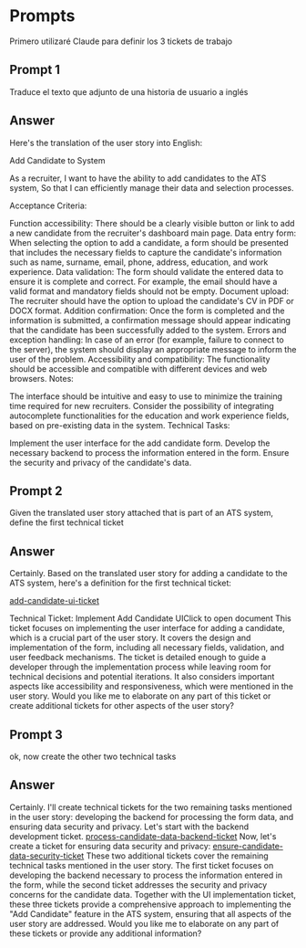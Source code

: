 # Prompts

Primero utilizaré Claude para definir los 3 tickets de trabajo

## Prompt 1

Traduce el texto que adjunto de una historia de usuario a inglés

## Answer

Here's the translation of the user story into English:

Add Candidate to System

As a recruiter, I want to have the ability to add candidates to the ATS system, So that I can efficiently manage their data and selection processes.

Acceptance Criteria:

Function accessibility: There should be a clearly visible button or link to add a new candidate from the recruiter's dashboard main page.
Data entry form: When selecting the option to add a candidate, a form should be presented that includes the necessary fields to capture the candidate's information such as name, surname, email, phone, address, education, and work experience.
Data validation: The form should validate the entered data to ensure it is complete and correct. For example, the email should have a valid format and mandatory fields should not be empty.
Document upload: The recruiter should have the option to upload the candidate's CV in PDF or DOCX format.
Addition confirmation: Once the form is completed and the information is submitted, a confirmation message should appear indicating that the candidate has been successfully added to the system.
Errors and exception handling: In case of an error (for example, failure to connect to the server), the system should display an appropriate message to inform the user of the problem.
Accessibility and compatibility: The functionality should be accessible and compatible with different devices and web browsers.
Notes:

The interface should be intuitive and easy to use to minimize the training time required for new recruiters.
Consider the possibility of integrating autocomplete functionalities for the education and work experience fields, based on pre-existing data in the system.
Technical Tasks:

Implement the user interface for the add candidate form.
Develop the necessary backend to process the information entered in the form.
Ensure the security and privacy of the candidate's data.

## Prompt 2

Given the translated user story attached that is part of an ATS system, define the first technical ticket

## Answer

Certainly. Based on the translated user story for adding a candidate to the ATS system, here's a definition for the first technical ticket:

[add-candidate-ui-ticket](/tickets/add-candidate-ui-ticket.md)

Technical Ticket: Implement Add Candidate UIClick to open document
This ticket focuses on implementing the user interface for adding a candidate, which is a crucial part of the user story. It covers the design and implementation of the form, including all necessary fields, validation, and user feedback mechanisms.
The ticket is detailed enough to guide a developer through the implementation process while leaving room for technical decisions and potential iterations. It also considers important aspects like accessibility and responsiveness, which were mentioned in the user story.
Would you like me to elaborate on any part of this ticket or create additional tickets for other aspects of the user story?

## Prompt 3

ok, now create the other two technical tasks

## Answer

Certainly. I'll create technical tickets for the two remaining tasks mentioned in the user story: developing the backend for processing the form data, and ensuring data security and privacy. Let's start with the backend development ticket.
[process-candidate-data-backend-ticket](/tickets/process-candidate-data-backend-ticket.md)
Now, let's create a ticket for ensuring data security and privacy:
[ensure-candidate-data-security-ticket](/tickets/ensure-candidate-data-security-ticket.md)
These two additional tickets cover the remaining technical tasks mentioned in the user story. The first ticket focuses on developing the backend necessary to process the information entered in the form, while the second ticket addresses the security and privacy concerns for the candidate data.
Together with the UI implementation ticket, these three tickets provide a comprehensive approach to implementing the "Add Candidate" feature in the ATS system, ensuring that all aspects of the user story are addressed.
Would you like me to elaborate on any part of these tickets or provide any additional information?
